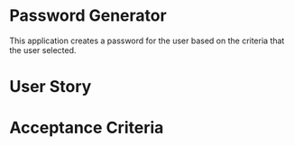 # Password Generator
This application creates a password for the user based on the criteria that the user selected. 

# User Story

# Acceptance Criteria
